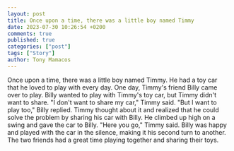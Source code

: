 ```yaml
---
layout: post
title: Once upon a time, there was a little boy named Timmy
date: 2023-07-30 10:26:54 +0200
comments: true
published: true
categories: ["post"]
tags: ["Story"]
author: Tony Mamacos
---
```

Once upon a time, there was a little boy named Timmy. He had a toy car that he loved to play with every day. One day, Timmy's friend Billy came over to play. Billy wanted to play with Timmy's toy car, but Timmy didn't want to share.
"I don't want to share my car," Timmy said.
"But I want to play too," Billy replied.
Timmy thought about it and realized that he could solve the problem by sharing his car with Billy. He climbed up high on a swing and gave the car to Billy.
"Here you go," Timmy said.
Billy was happy and played with the car in the silence, making it his second turn to another. The two friends had a great time playing together and sharing their toys.

